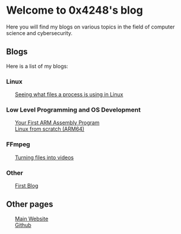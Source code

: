 # Welcome to 0x4248's blog

Here you will find my blogs on various topics in the field of computer science and cybersecurity.

## Blogs

Here is a list of my blogs:


### Linux
<ul style="list-style-type: none;">
    <li><a href="SeeingWhatFilesAProcessIsUsing"><i class="bi bi-file-earmark"></i> Seeing what files a process is using in Linux</a>
</ul>

### Low Level Programming and OS Development
<ul style="list-style-type: none;">
    <li><a href="YourFirstARMAssemblyProgram"><i class="bi bi-file-earmark"></i> Your First ARM Assembly Program</a>
    <li><a href="LFS"><i class="bi bi-file-earmark"></i> Linux from scratch (ARM64)</a>
</ul>

### FFmpeg
<ul style="list-style-type: none;">
    <li><a href="TurningFilesToVideos"><i class="bi bi-file-earmark"></i> Turning files into videos</a>
</ul>

### Other
<ul style="list-style-type: none;">
    <li><a href="FirstBlog"><i class="bi bi-file-earmark"></i> First Blog</a>
</ul>

## Other pages

<ul style="list-style-type: none;">
    <li><a href="/"><i class="bi bi-house-door-fill"></i> Main Website</a>
    <li><a href="https://www.github.com/0x4248"><i class="bi bi-github"></i> Github</a>
</ul>
